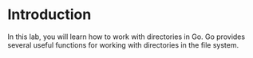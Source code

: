 # Introduction

In this lab, you will learn how to work with directories in Go. Go provides several useful functions for working with directories in the file system.
